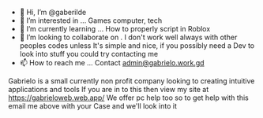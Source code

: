 - 👋 Hi, I’m @gaberilde
- 👀 I’m interested in ... Games computer, tech 
- 🌱 I’m currently learning ... How to properly script in Roblox
- 💞️ I’m looking to collaborate on . I don't work well always with other peoples codes unless
It's simple and nice, if you possibly need a Dev to look into stuff you could try contacting me
- 📫 How to reach me ... Contact admin@gabrielo.work.gd

Gabrielo is a small currently non profit company looking to creating intuitive applications and tools
If you are in to this then view my site at https://gabrieloweb.web.app/
We offer pc help too so to get help with this email me above with your Case and we'll look into it

<!---
gaberilde/gaberilde is a ✨ special ✨ repository because its `README.md` (this file) appears on your GitHub profile.
You can click the Preview link to take a look at your changes.
--->
